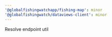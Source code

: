```yaml
---
'@globalfishingwatchapp/fishing-map': minor
'@globalfishingwatch/dataviews-client': minor
---
```


Resolve endpoint util
